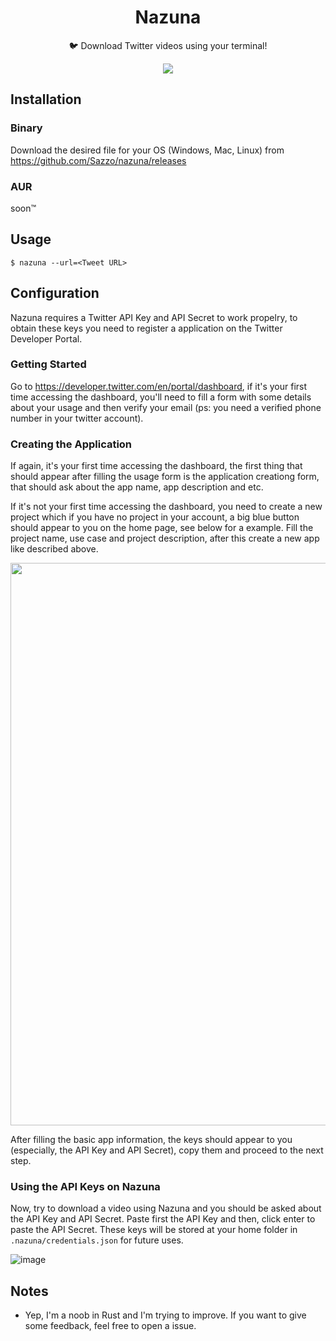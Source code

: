 <h1 align="center">Nazuna</h1>
<p align="center">🐦 Download Twitter videos using your terminal! </p>

<p align="center">
<img src="https://i.imgur.com/kH7eOYN.gif">
</p>
  
## Installation

### Binary

Download the desired file for your OS (Windows, Mac, Linux) from https://github.com/Sazzo/nazuna/releases

### AUR

soon:tm:

## Usage

```
$ nazuna --url=<Tweet URL>
```


## Configuration

Nazuna requires a Twitter API Key and API Secret to work propelry, to obtain these keys you need to register a application on the Twitter Developer Portal.

### Getting Started

Go to https://developer.twitter.com/en/portal/dashboard, if it's your first time accessing the dashboard, you'll need to fill a form with some details about your usage and then verify your email (ps: you need a verified phone number in your twitter account).

### Creating the Application

If again, it's your first time accessing the dashboard, the first thing that should appear after filling the usage form is the application creationg form, that should ask about the app name, app description and etc.

If it's not your first time accessing the dashboard, you need to create a new project which if you have no project in your account, a big blue button should appear to you on the home page, see below for a example. Fill the project name, use case and project description, after this create a new app like described above.

<img width="900px" src="https://user-images.githubusercontent.com/39680458/147893345-8da5f41f-087b-4a0a-8002-0723beb699b0.png">

After filling the basic app information, the keys should appear to you (especially, the API Key and API Secret), copy them and proceed to the next step.

### Using the API Keys on Nazuna

Now, try to download a video using Nazuna and you should be asked about the API Key and API Secret. Paste first the API Key and then, click enter to paste the API Secret. These keys will be stored at your home folder in `.nazuna/credentials.json` for future uses.

![image](https://user-images.githubusercontent.com/39680458/147893437-3f8f6b55-63c3-4003-a9b0-4a0d18e2d5d9.png)

## Notes

- Yep, I'm a noob in Rust and I'm trying to improve. If you want to give some feedback, feel free to open a issue. 
